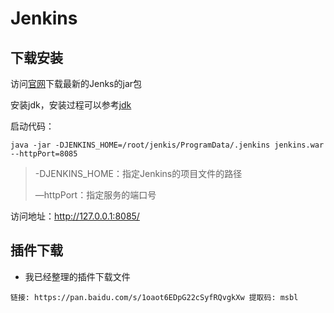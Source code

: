 # Jenkins

## 下载安装

访问[官网](https://www.jenkins.io/)下载最新的Jenks的jar包

安装jdk，安装过程可以参考[jdk](linux/jdk.md)

启动代码：

`java -jar -DJENKINS_HOME=/root/jenkis/ProgramData/.jenkins jenkins.war --httpPort=8085 `

> -DJENKINS_HOME：指定Jenkins的项目文件的路径
>
> —httpPort：指定服务的端口号

访问地址：http://127.0.0.1:8085/

## 插件下载

- 我已经整理的插件下载文件

~~~~
链接: https://pan.baidu.com/s/1oaot6EDpG22cSyfRQvgkXw 提取码: msbl
~~~~






